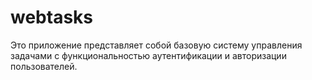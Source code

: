 # webtasks


Это приложение представляет собой базовую систему управления задачами с функциональностью аутентификации и авторизации пользователей.
